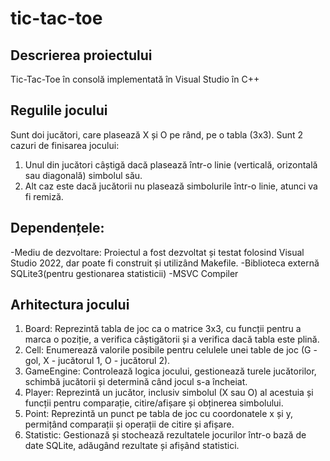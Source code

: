 # tic-tac-toe

## Descrierea proiectului
Tic-Tac-Toe în consolă implementată în Visual Studio în C++

## Regulile jocului
Sunt doi jucători, care plasează X și O pe rând, pe o tabla (3x3). Sunt 2 cazuri de finisarea jocului: 

1. Unul din jucători câștigă dacă plasează într-o linie (verticală, orizontală sau diagonală) simbolul său.
2. Alt caz este dacă jucătorii nu plasează simbolurile într-o linie, atunci va fi remiză.

## Dependențele:
-Mediu de dezvoltare: Proiectul a fost dezvoltat și testat folosind Visual Studio 2022, dar poate fi construit și utilizând Makefile.
-Biblioteca externă SQLite3(pentru gestionarea statisticii)
-MSVC Compiler

## Arhitectura jocului
1. Board: Reprezintă tabla de joc ca o matrice 3x3, cu funcții pentru a marca o poziție, a verifica câștigătorii și a verifica dacă tabla este plină.
2. Cell: Enumerează valorile posibile pentru celulele unei table de joc (G - gol, X - jucătorul 1, O - jucătorul 2).
3. GameEngine: Controlează logica jocului, gestionează turele jucătorilor, schimbă jucătorii și determină când jocul s-a încheiat.
4. Player: Reprezintă un jucător, inclusiv simbolul (X sau O) al acestuia și funcții pentru comparație, citire/afișare și obținerea simbolului.
5. Point: Reprezintă un punct pe tabla de joc cu coordonatele x și y, permițând comparații și operații de citire și afișare.
6. Statistic: Gestionază și stochează rezultatele jocurilor într-o bază de date SQLite, adăugând rezultate și afișând statistici.